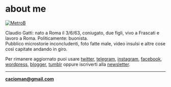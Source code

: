 # about me  

[![](https://drive.google.com/uc?id=1VekJ5JJnSFQMeIHPGnMwSwZpmuSSB6Zu "MetroB")](https://tinyletter.com/cacioman/archive)  
  
Claudio Gatti: nato a Roma il 3/6/63, coniugato, due figli, vivo a Frascati e lavoro a Roma. Politicamente: buonista.  
Pubblico microstorie inconcludenti, foto fatte male, video insulsi e altre cose così capitate andando in giro.

Per rimanere aggiornato puoi usare [twitter](https://twitter.com/cacioman), [telegram](https://t.me/cacioman), [instagram](https://www.instagram.com/cacioman63), [facebook](https://fb.me/VedoGenteFaccioCode), [wordpress](https://cacioman.wordpress.com/), [blogger](https://cacioman.blogspot.com/), [tumblr](https://cacioman.tumblr.com/) oppure iscriverti alla [newsletter](https://tinyletter.com/cacioman).  
	
---    
[**cacioman@gmail.com**](mailto::cacioman@gmail.com)  
   
